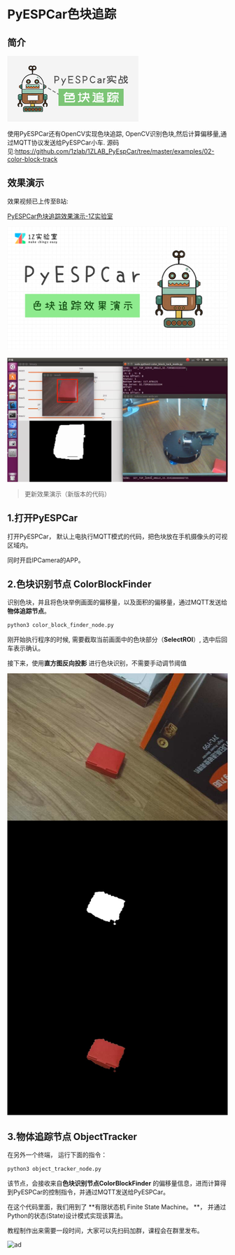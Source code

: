 # PyESPCar色块追踪



## 简介

![pyespcar tracker](./image/小车色块追踪.png)

使用PyESPCar还有OpenCV实现色块追踪, OpenCV识别色块,然后计算偏移量,通过MQTT协议发送给PyESPCar小车. 源码见:https://github.com/1zlab/1ZLAB_PyEspCar/tree/master/examples/02-color-block-track



## 效果演示

效果视频已上传至B站:

[PyESPCar色块追踪效果演示-1Z实验室](https://www.bilibili.com/video/av33370828)

![色块追踪-片头.png](./image/色块追踪-片头.png)

![color block](./image/pyespcar_color_block_track.png)





> 更新效果演示（新版本的代码）



## 1.打开PyESPCar

打开PyESPCar， 默认上电执行MQTT模式的代码，把色块放在手机摄像头的可视区域内。

同时开启IPCamera的APP。



## 2.色块识别节点 ColorBlockFinder



识别色块，并且将色块举例画面的偏移量，以及面积的偏移量，通过MQTT发送给**物体追踪节点**。

```bash
python3 color_block_finder_node.py
```

刚开始执行程序的时候, 需要截取当前画面中的色块部分（**SelectROI**）, 选中后回车表示确认。



接下来，使用**直方图反向投影** 进行色块识别，不需要手动调节阈值



![res](./image/res.jpg)





## 3.物体追踪节点 ObjectTracker

在另外一个终端， 运行下面的指令：

```bash
python3 object_tracker_node.py
```

该节点，会接收来自**色块识别节点ColorBlockFinder** 的偏移量信息，进而计算得到PyESPCar的控制指令，并通过MQTT发送给PyESPCar。



在这个代码里面，我们用到了 **有限状态机 Finite State Machine。 **， 并通过Python的状态(State)设计模式实现该算法。





教程制作出来需要一段时间，大家可以先扫码加群，课程会在群里发布。

![ad](https://upload-images.jianshu.io/upload_images/1199728-b57eb90afb54f4f8.PNG?imageMogr2/auto-orient/strip%7CimageView2/2/w/1000)